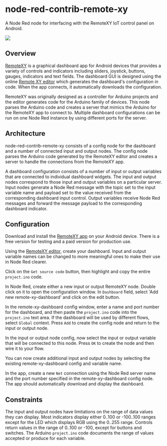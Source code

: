 # node-red-contrib-remote-xy
A Node Red node for interfacing with the RemoteXY IoT control panel on Android.

![](http://remotexy.com/img/v2/mainline2.gif)

## Overview
[RemoteXY](http://remotexy.com/en/) is a graphical dashboard app for Android devices that provides a variety of controls and indicators including sliders, joystick, buttons, gauges, indicators and text fields. The dashboard GUI is designed using the online [Remote XY editor](http://remotexy.com/en/editor/) which generates the dashboard's configuration in code.  When the app connects, it automatically downloads the configuration.

RemoteXY was originally designed as a controller for Arduino projects and the editor generates
code for the Arduino family of devices.  This node parses the Arduino code and creates a server
that mimics the Arduino for the RemoteXY app to connect to.  Multiple dashboard configurations can be run on one Node Red instance by using different ports for the server.

## Architecture
node-red-contrib-remote-xy consists of a config node for the dashboard and a number of connected input and output nodes.  The config node parses the Arduino code generated by the RemoteXY editor and creates a server to handle the connections from the RemoteXY app.

A dashboard configuration consists of a number of input or output variables that are connected to individual dashboard widgets.  The input and output nodes correspond to those input and output variables on a particular server.  Input nodes generate a Node Red message with the topic set to the input variable name and payload set to the value received from the corresponding dashboard input control.  Output variables receive Node Red messages and forward the message payload to the corresponding dashboard indicator.

## Configuration
Download and install the [RemoteXY app](https://play.google.com/store/apps/details?id=com.shevauto.remotexy.free) on your Android device.  There is a free version for testing and a paid version for production use.

Using the [RemoteXY editor](http://remotexy.com/en/editor/), create your dashboard. Input and output variable names can be changed to more meaningful ones to make their use in Node Red clearer.

Click on the `Get source code` button, then highlight and copy the entire `project.ino` code.

In Node Red, create either a new input or output RemoteXY node.  Double click on it to open the configuration window.  In `Dashboard` field, select 'Add new remote-xy-dashboard' and click on the edit button.

In the remote-xy-dashboard config window, enter a name and port number for the dashboard, and then paste the `project.ino` code into the `project.ino` text area.  If the dashboard will be used by different flows, select `Global` context. Press `Add` to create the config node and return to the input or output node.

In the input or output node config, now select the input or output variable that will be connected to this node. Press `OK` to create the node and then wire it to your flow.

You can now create additional input and output nodes by selecting the existing remote-xy-dashboard config and variable name.

In the app, create a new `Net` connection using the Node Red server name and the port number specified in the remote-xy-dashboard config node.  The app should automatically download and display the dashboard.

## Constraints
The input and output nodes have limitations on the range of data values they can display.  Most indicators display either 0..100 or -100..100 ranges except for the LED which displays RGB using the 0..255 range.  Controls return values in the range of 0..100 or -100, except for buttons and switches.  The Arduino `project.ino` code documents the range of values accepted or produce for each variable.
